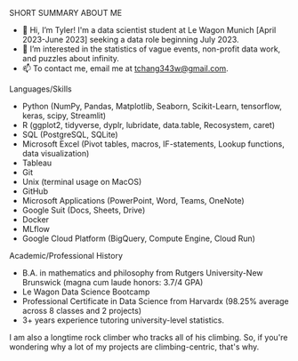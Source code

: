SHORT SUMMARY ABOUT ME

- 👋 Hi, I’m Tyler! I'm a data scientist student at Le Wagon Munich [April 2023-June 2023] seeking a data role beginning July 2023.
- 👀 I’m interested in the statistics of vague events, non-profit data work, and puzzles about infinity.
- 📫 To contact me, email me at tchang343w@gmail.com. 

Languages/Skills

- Python (NumPy, Pandas, Matplotlib, Seaborn, Scikit-Learn, tensorflow, keras, scipy, Streamlit)
- R (ggplot2, tidyverse, dyplr, lubridate, data.table, Recosystem, caret)
- SQL (PostgreSQL, SQLite)
- Microsoft Excel (Pivot tables, macros, IF-statements, Lookup functions, data visualization)
- Tableau
- Git
- Unix (terminal usage on MacOS)
- GitHub
- Microsoft Applications (PowerPoint, Word, Teams, OneNote)
- Google Suit (Docs, Sheets, Drive)
- Docker
- MLflow
- Google Cloud Platform (BigQuery, Compute Engine, Cloud Run)

Academic/Professional History

- B.A. in mathematics and philosophy from Rutgers University-New Brunswick (magna cum laude honors: 3.7/4 GPA)
- Le Wagon Data Science Bootcamp
- Professional Certificate in Data Science from Harvardx (98.25% average across 8 classes and 2 projects)
- 3+ years experience tutoring university-level statistics.

I am also a longtime rock climber who tracks all of his climbing. So, if you're wondering why a lot of my projects are climbing-centric, that's why.
